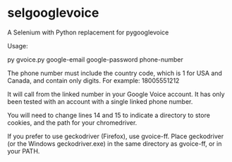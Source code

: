 # selgooglevoice

A Selenium with Python replacement for pygooglevoice


Usage:

py gvoice.py google-email google-password phone-number

The phone number must include the country code, which is 1 for USA and Canada, and contain only digits.  For example: 18005551212

It will call from the linked number in your Google Voice account.  It has only been tested with an account with a single linked phone number.

You will need to change lines 14 and 15 to indicate a directory to store cookies, and the path for your chromedriver.

If you prefer to use geckodriver (Firefox), use gvoice-ff.  Place geckodriver (or the Windows geckodriver.exe) in the same directory as gvoice-ff, or in your PATH.
